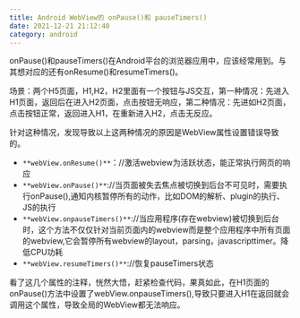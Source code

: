 ```yaml
---
title: Android WebView的 onPause()和 pauseTimers()
date: 2021-12-21 21:12:40
category: android
---
```

onPause()和pauseTimers()在Android平台的浏览器应用中，应该经常用到。与其想对应的还有onResume()和resumeTimers()。

场景：两个H5页面，H1,H2，H2里面有一个按钮与JS交互，第一种情况：先进入H1页面，返回后在进入H2页面，点击按钮无响应，第二种情况：先进如H2页面，点击按钮正常，返回进入H1，在重新进入H2，点击无反应。

针对这种情况，发现导致以上这两种情况的原因是WebView属性设置错误导致的。

- `**webView.onResume()**`：//激活webview为活跃状态，能正常执行网页的响应
- `**webView.onPause()**`://当页面被失去焦点被切换到后台不可见时，需要执行onPause(),通知内核暂停所有的动作，比如DOM的解析、plugin的执行、JS的执行
- `**webView.onpauseTimers()**`://当应用程序(存在webview)被切换到后台时，这个方法不仅仅针对当前页面内的webview而是整个应用程序中所有页面的webview,它会暂停所有webview的layout，parsing，javascripttimer。降低CPU功耗
- `**webView.resumeTimers()**`://恢复pauseTimers状态

看了这几个属性的注释，恍然大悟，赶紧检查代码，果真如此，在H1页面的onPause()方法中设置了webView.onpauseTimers(),导致只要进入H1在返回就会调用这个属性，导致全局的WebView都无法响应。
